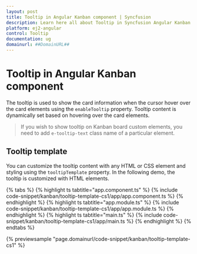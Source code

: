 ```yaml
---
layout: post
title: Tooltip in Angular Kanban component | Syncfusion
description: Learn here all about Tooltip in Syncfusion Angular Kanban component of Syncfusion Essential JS 2 and more.
platform: ej2-angular
control: Tooltip 
documentation: ug
domainurl: ##DomainURL##
---
```


# Tooltip in Angular Kanban component

The tooltip is used to show the card information when the cursor hover over the card elements using the `enableTooltip` property. Tooltip content is dynamically set based on hovering over the card elements.

> If you wish to show tooltip on Kanban board custom elements, you need to add `e-tooltip-text` class name of a particular element.

## Tooltip template

You can customize the tooltip content with any HTML or CSS element and styling using the `tooltipTemplate` property. In the following demo, the tooltip is customized with HTML elements.

{% tabs %}
{% highlight ts tabtitle="app.component.ts" %}
{% include code-snippet/kanban/tooltip-template-cs1/app/app.component.ts %}
{% endhighlight %}
{% highlight ts tabtitle="app.module.ts" %}
{% include code-snippet/kanban/tooltip-template-cs1/app/app.module.ts %}
{% endhighlight %}
{% highlight ts tabtitle="main.ts" %}
{% include code-snippet/kanban/tooltip-template-cs1/app/main.ts %}
{% endhighlight %}
{% endtabs %}
  
{% previewsample "page.domainurl/code-snippet/kanban/tooltip-template-cs1" %}
